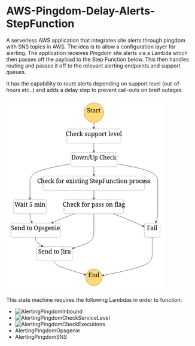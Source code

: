 # AWS-Pingdom-Delay-Alerts-StepFunction
A serverless AWS application that integrates site alerts through pingdom with SNS topics in AWS. The idea is to allow a configuration layer for alerting. The application receives Pingdom site alerts via a Lambda which then passes off the payload to the Step Function below. This then handles routing and passes it off to the relevant alerting endpoints and support queues. 

It has the capabiliity to route alerts depending on support level (out-of-hours etc..) and adds a delay step to prevent call-outs on breif outages. 

![Pingdom Alerts StepFunction](https://github.com/Fred-Luckham/AWS-Pingdom-Delay-Alerts-StepFunction/blob/main/stepfunctions_graph.png?raw=true)

This state machine requires the following Lambdas in order to function:

- ![AlertingPingdomInbound](https://github.com/Fred-Luckham/AWS-Pingdom-Delay-Alerts-Inbound)
- ![AlertingPingdomCheckServiceLevel](https://github.com/Fred-Luckham/AWS-Pingdom-Delay-Alerts-CheckServiceLevel)
- ![AlertingPingdomCheckExecutions](https://github.com/Fred-Luckham/AWS-Pingdom-Delay-Alerts-CheckExecutions)
- AlertingPingdomOpsgenie
- AlertingPingdomSNS
